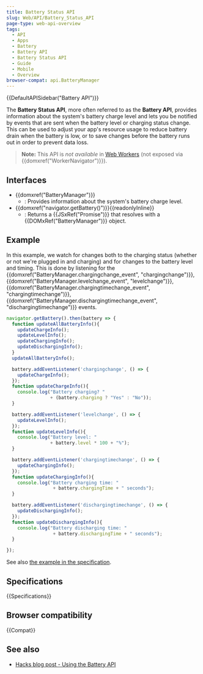 ```yaml
---
title: Battery Status API
slug: Web/API/Battery_Status_API
page-type: web-api-overview
tags:
  - API
  - Apps
  - Battery
  - Battery API
  - Battery Status API
  - Guide
  - Mobile
  - Overview
browser-compat: api.BatteryManager
---
```

{{DefaultAPISidebar("Battery API")}}

The **Battery Status API**, more often referred to as the **Battery API**, provides information about the system's battery charge level and lets you be notified by events that are sent when the battery level or charging status change. This can be used to adjust your app's resource usage to reduce battery drain when the battery is low, or to save changes before the battery runs out in order to prevent data loss.

> **Note:** This API is _not available_ in [Web Workers](/en-US/docs/Web/API/Web_Workers_API) (not exposed via {{domxref("WorkerNavigator")}}).

## Interfaces

- {{domxref("BatteryManager")}}
  - : Provides information about the system's battery charge level.
- {{domxref("navigator.getBattery()")}}{{readonlyInline}}
  - : Returns a {{JSxRef("Promise")}} that resolves with a {{DOMxRef("BatteryManager")}} object.

## Example

In this example, we watch for changes both to the charging status (whether or not we're plugged in and charging) and for changes to the battery level and timing. This is done by listening for the {{domxref("BatteryManager.chargingchange_event", "chargingchange")}}, {{domxref("BatteryManager.levelchange_event", "levelchange")}}, {{domxref("BatteryManager.chargingtimechange_event", "chargingtimechange")}}, {{domxref("BatteryManager.dischargingtimechange_event", "dischargingtimechange")}} events.

```js
navigator.getBattery().then(battery => {
  function updateAllBatteryInfo(){
    updateChargeInfo();
    updateLevelInfo();
    updateChargingInfo();
    updateDischargingInfo();
  }
  updateAllBatteryInfo();

  battery.addEventListener('chargingchange', () => {
    updateChargeInfo();
  });
  function updateChargeInfo(){
    console.log("Battery charging? "
                + (battery.charging ? "Yes" : "No"));
  }

  battery.addEventListener('levelchange', () => {
    updateLevelInfo();
  });
  function updateLevelInfo(){
    console.log("Battery level: "
                + battery.level * 100 + "%");
  }

  battery.addEventListener('chargingtimechange', () => {
    updateChargingInfo();
  });
  function updateChargingInfo(){
    console.log("Battery charging time: "
                 + battery.chargingTime + " seconds");
  }

  battery.addEventListener('dischargingtimechange', () => {
    updateDischargingInfo();
  });
  function updateDischargingInfo(){
    console.log("Battery discharging time: "
                 + battery.dischargingTime + " seconds");
  }

});
```

See also [the example in the specification](https://www.w3.org/TR/battery-status/#examples).

## Specifications

{{Specifications}}

## Browser compatibility

{{Compat}}

## See also

- [Hacks blog post - Using the Battery API](https://hacks.mozilla.org/2012/02/using-the-battery-api-part-of-webapi/)
